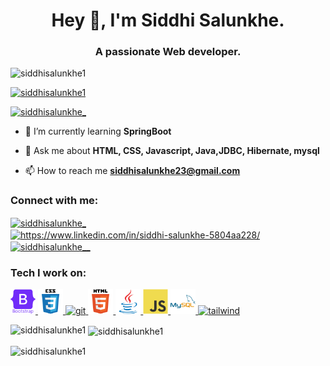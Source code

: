 <h1 align="center">Hey 👋, I'm Siddhi Salunkhe.</h1>
<h3 align="center">A passionate Web developer.</h3>

<p align="left"> <img src="https://komarev.com/ghpvc/?username=siddhisalunkhe1&label=Profile%20views&color=0e75b6&style=flat" alt="siddhisalunkhe1" /> </p>

<p align="left"> <a href="https://github.com/ryo-ma/github-profile-trophy"><img src="https://github-profile-trophy.vercel.app/?username=siddhisalunkhe1" alt="siddhisalunkhe1" /></a> </p>

<p align="left"> <a href="https://twitter.com/siddhisalunkhe_" target="blank"><img src="https://img.shields.io/twitter/follow/siddhisalunkhe_?logo=twitter&style=for-the-badge" alt="siddhisalunkhe_" /></a> </p>

- 🌱 I’m currently learning **SpringBoot**

- 💬 Ask me about **HTML, CSS, Javascript, Java,JDBC, Hibernate, mysql**

- 📫 How to reach me **siddhisalunkhe23@gmail.com**

<h3 align="left">Connect with me:</h3>
<p align="left">
<a href="https://twitter.com/siddhisalunkhe_" target="blank"><img align="center" src="https://raw.githubusercontent.com/rahuldkjain/github-profile-readme-generator/master/src/images/icons/Social/twitter.svg" alt="siddhisalunkhe_" height="30" width="40" /></a>
<a href="https://linkedin.com/in/https://www.linkedin.com/in/siddhi-salunkhe-5804aa228/" target="blank"><img align="center" src="https://raw.githubusercontent.com/rahuldkjain/github-profile-readme-generator/master/src/images/icons/Social/linked-in-alt.svg" alt="https://www.linkedin.com/in/siddhi-salunkhe-5804aa228/" height="30" width="40" /></a>
<a href="https://instagram.com/siddhisalunkhe__" target="blank"><img align="center" src="https://raw.githubusercontent.com/rahuldkjain/github-profile-readme-generator/master/src/images/icons/Social/instagram.svg" alt="siddhisalunkhe__" height="30" width="40" /></a>
</p>

<h3 align="left">Tech I work on:</h3>
<p align="left"> <a href="https://getbootstrap.com" target="_blank" rel="noreferrer"> <img src="https://raw.githubusercontent.com/devicons/devicon/master/icons/bootstrap/bootstrap-plain-wordmark.svg" alt="bootstrap" width="40" height="40"/> </a> <a href="https://www.w3schools.com/css/" target="_blank" rel="noreferrer"> <img src="https://raw.githubusercontent.com/devicons/devicon/master/icons/css3/css3-original-wordmark.svg" alt="css3" width="40" height="40"/> </a> <a href="https://git-scm.com/" target="_blank" rel="noreferrer"> <img src="https://www.vectorlogo.zone/logos/git-scm/git-scm-icon.svg" alt="git" width="40" height="40"/> </a> <a href="https://www.w3.org/html/" target="_blank" rel="noreferrer"> <img src="https://raw.githubusercontent.com/devicons/devicon/master/icons/html5/html5-original-wordmark.svg" alt="html5" width="40" height="40"/> </a> <a href="https://www.java.com" target="_blank" rel="noreferrer"> <img src="https://raw.githubusercontent.com/devicons/devicon/master/icons/java/java-original.svg" alt="java" width="40" height="40"/> </a> <a href="https://developer.mozilla.org/en-US/docs/Web/JavaScript" target="_blank" rel="noreferrer"> <img src="https://raw.githubusercontent.com/devicons/devicon/master/icons/javascript/javascript-original.svg" alt="javascript" width="40" height="40"/> </a> <a href="https://www.mysql.com/" target="_blank" rel="noreferrer"> <img src="https://raw.githubusercontent.com/devicons/devicon/master/icons/mysql/mysql-original-wordmark.svg" alt="mysql" width="40" height="40"/> </a> <a href="https://tailwindcss.com/" target="_blank" rel="noreferrer"> <img src="https://www.vectorlogo.zone/logos/tailwindcss/tailwindcss-icon.svg" alt="tailwind" width="40" height="40"/> </a> </p>

<p><img align="left" src="https://github-readme-stats.vercel.app/api/top-langs?username=siddhisalunkhe1&show_icons=true&locale=en&layout=compact" alt="siddhisalunkhe1" /></p>

<p>&nbsp;<img align="center" src="https://github-readme-stats.vercel.app/api?username=siddhisalunkhe1&show_icons=true&locale=en" alt="siddhisalunkhe1" /></p>

<p><img align="center" src="https://github-readme-streak-stats.herokuapp.com/?user=siddhisalunkhe1&" alt="siddhisalunkhe1" /></p>
